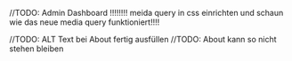 


//TODO: Admin Dashboard
!!!!!!!! meida query in css  einrichten und schaun wie das neue media query funktioniert!!!!


//TODO: ALT Text bei About fertig ausfüllen
//TODO: About kann so nicht stehen bleiben



